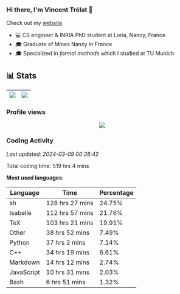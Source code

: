 ### Hi there, I'm Vincent Trélat 👋

Check out my [website](https://vtrelat.github.io)

-   💻 CS engineer & INRIA PhD student at Loria, Nancy, France
-   🎓 Graduate of Mines Nancy in France
-   🎓 Specialized in _formal methods_ which I studied at TU Munich

## 📊 **Stats**

| <img align="center" src="https://readme-stats.clckblog.space/api?username=VTrelat&show_icons=true&include_all_commits=true&theme=tokyonight&hide_border=true" /> | <img align="center" src="https://readme-stats.clckblog.space/api/top-langs/?username=VTrelat&layout=compact&theme=tokyonight&hide_border=true" /> |
| ---------------------------------------------------------------------------------------------------------------------------------------------------------------- | ------------------------------------------------------------------------------------------------------------------------------------------------- |

### Profile views

<p align="center">
 <img src="https://profile-counter.glitch.me/VTrelat/count.svg" />
</p>

<!--automations-->
### Coding Activity
_Last updated: 2024-03-09 00:28:42_

Total coding time: 519 hrs 4 mins

**Most used languages**:

| Language | Time | Percentage |
| ------------- | ------------- | ------------- |
| sh | 128 hrs 27 mins | 24.75% |
| Isabelle | 112 hrs 57 mins | 21.76% |
| TeX | 103 hrs 21 mins | 19.91% |
| Other | 38 hrs 52 mins | 7.49% |
| Python | 37 hrs 2 mins | 7.14% |
| C++ | 34 hrs 19 mins | 6.61% |
| Markdown | 14 hrs 12 mins | 2.74% |
| JavaScript | 10 hrs 31 mins | 2.03% |
| Bash | 6 hrs 51 mins | 1.32% |

